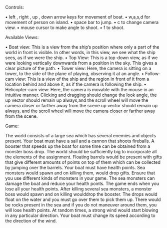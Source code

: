Controls:

• left , right , up , down arrow keys for movement of boat.
• w,a,s,d for movement of person on island.
• space bar to jump.
• c to change camera view.
• mouse cursor to make angle to shoot.
• f to shoot.



Available Views:

• Boat view: This is a view from the ship’s position where only a part of the world in front is
visible. In other words, in this view, we see what the ship sees, as if we were the ship.
• Top View: This is a top-down view, as if we were looking vertically downwards from a position
in the sky. This gives a clear picture of the path.
• Tower view: Here, the camera is sitting on a tower, to the side of the plane of playing,
observing it at an angle.
• Follow-cam view: This is a view of the ship and the region in front of it from a location behind
and above it, as if the camera is following the ship.
• Helicopter-cam view: Here, the camera is movable with the mouse in an intuitive manner.
Clicking and dragging should change the look angle, the up vector should remain up always,and the scroll wheel will move the camera closer or farther away from the scene.up vector
should remain up always, and the scroll wheel will move the camera closer or farther away from
the scene.



Game:

The world consists of a large sea which has several enemies and objects present. Your boat
must have a sail and a cannon that shoots fireballs. A booster that speeds up the boat for some
time can be obtained from a monster boss drop. The world should be sufficiently big to
incorporate all the elements of the assignment. Floating barrels would be present with gifts that
give different amounts of points on top of them which can be collected by jumping over the
barrels.
Your boat must have health points. Sea monsters would spawn and on killing them, would drop
gifts. Ensure that you use different kinds of monsters in your game. The sea monsters can
damage the boat and reduce your health points. The game ends when you lose all your health
points. After killing several sea monsters, a monster boss would spawn and on killing woulddrop the booster. The drops would float on the water and you must go over them to pick them
up.
There would be rocks present in the sea and if you do not maneuver around them, you will lose
health points. At random times, a strong wind would start blowing in any particular direction.
Your boat must change its speed according to the direction of the wind.
